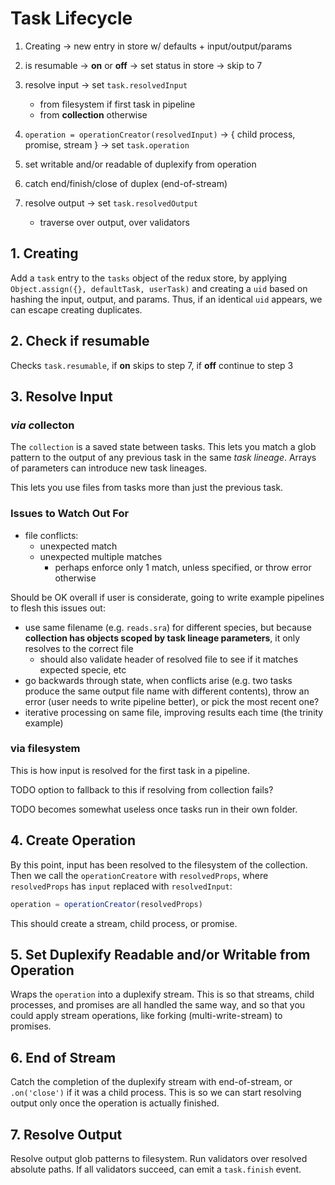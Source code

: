 # Task Lifecycle

1. Creating -> new entry in store w/ defaults + input/output/params

2. is resumable -> **on** or **off** -> set status in store -> skip to 7

3. resolve input -> set `task.resolvedInput`
   - from filesystem if first task in pipeline
   - from **collection** otherwise

4. `operation = operationCreator(resolvedInput)` -> { child process, promise, stream } -> set `task.operation`

5. set writable and/or readable of duplexify from operation

6. catch end/finish/close of duplex (end-of-stream)

7. resolve output -> set `task.resolvedOutput`

   - traverse over output, over validators

## 1. Creating

Add a `task` entry to the `tasks` object of the redux store, by applying `Object.assign({}, defaultTask, userTask)` and creating a `uid` based on hashing the input, output, and params. Thus, if an identical `uid` appears, we can escape creating duplicates.

## 2. Check if resumable

Checks `task.resumable`, if **on** skips to step 7, if **off** continue to step 3

## 3. Resolve Input

###  *via c*ollecton

The `collection` is a saved state between tasks. This lets you match a glob pattern to the output of any previous task in the same *task lineage*. Arrays of parameters can introduce new task lineages.

This lets you use files from tasks more than just the previous task.

### Issues to Watch Out For

* file conflicts:
  * unexpected match
  * unexpected multiple matches
    * perhaps enforce only 1 match, unless specified, or throw error otherwise

Should be OK overall if user is considerate, going to write example pipelines to flesh this issues out:

* use same filename (e.g. `reads.sra`) for different species, but because **collection has objects scoped by task lineage parameters**, it only resolves to the correct file
  * should also validate header of resolved file to see if it matches expected specie, etc
* go backwards through state, when conflicts arise (e.g. two tasks produce the same output file name with different contents), throw an error (user needs to write pipeline better), or pick the most recent one?
* iterative processing on same file, improving results each time (the trinity example)

### via filesystem

This is how input is resolved for the first task in a pipeline.

TODO option to fallback to this if resolving from collection fails?

TODO becomes somewhat useless once tasks run in their own folder.

## 4. Create Operation

By this point, input has been resolved to the filesystem of the collection. Then we call the `operationCreatore` with `resolvedProps`, where `resolvedProps` has `input` replaced with `resolvedInput`:

```javascript
operation = operationCreator(resolvedProps)
```

This should create a stream, child process, or promise.

## 5. Set Duplexify Readable and/or Writable from Operation

Wraps the `operation` into a duplexify stream. This is so that streams, child processes, and promises are all handled the same way, and so that you could apply stream operations, like forking (multi-write-stream) to promises.

## 6. End of Stream

Catch the completion of the duplexify stream with end-of-stream, or `.on('close')` if it was a child process. This is so we can start resolving output only once the operation is actually finished.

## 7. Resolve Output

Resolve output glob patterns to filesystem. Run validators over resolved absolute paths. If all validators succeed, can emit a `task.finish` event.
